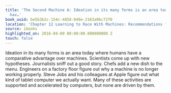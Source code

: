 ```yaml
---
title: 'The Second Machine A: Ideation in its many forms is an area today where humans
  hav…'
book_uuid: be5b3b2c-154c-4858-849e-2163a9bc72f0
location: 'Chapter 12 Learning to Race With Machines: Recommendations for Individuals'
source: ibooks
highlighted_on: 2016-04-09 00:00:00.000000000 Z
touch: false
---
```


Ideation in its many forms is an area today where humans have a comparative advantage over machines. Scientists come up with new hypotheses. Journalists sniff out a good story. Chefs add a new dish to the menu. Engineers on a factory floor figure out why a machine is no longer working properly. Steve Jobs and his colleagues at Apple figure out what kind of tablet computer we actually want. Many of these activities are supported and accelerated by computers, but none are driven by them.